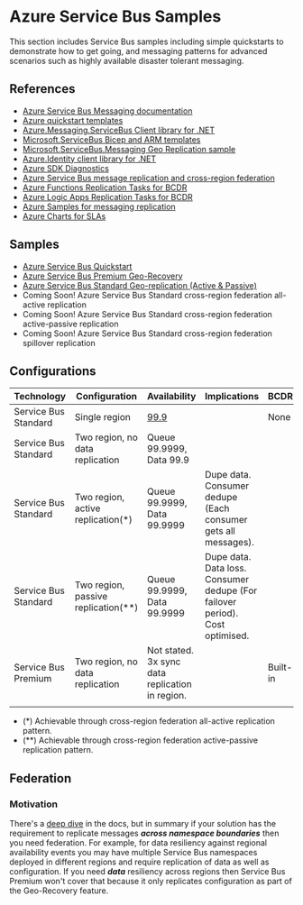 # Azure Service Bus Samples

This section includes Service Bus samples including simple quickstarts to demonstrate how to get going, and messaging patterns for advanced scenarios such as highly available disaster tolerant messaging.

## References

* [Azure Service Bus Messaging documentation](https://docs.microsoft.com/en-us/azure/service-bus-messaging/)
* [Azure quickstart templates](https://github.com/Azure/azure-quickstart-templates/tree/master/quickstarts/microsoft.servicebus)
* [Azure.Messaging.ServiceBus Client library for .NET](https://github.com/Azure/azure-sdk-for-net/tree/main/sdk/servicebus/Azure.Messaging.ServiceBus)
* [Microsoft.ServiceBus Bicep and ARM templates](https://docs.microsoft.com/en-us/azure/templates/microsoft.servicebus/namespaces?tabs=bicep)
* [Microsoft.ServiceBus.Messaging Geo Replication sample](https://github.com/Azure/azure-service-bus/tree/master/samples/DotNet/Microsoft.ServiceBus.Messaging/GeoReplication)
* [Azure.Identity client library for .NET](https://github.com/Azure/azure-sdk-for-net/blob/main/sdk/identity/Azure.Identity/README.md)
* [Azure SDK Diagnostics](https://github.com/Azure/azure-sdk-for-net/blob/main/sdk/core/Azure.Core/samples/Diagnostics.md#logging)
* [Azure Service Bus message replication and cross-region federation](https://docs.microsoft.com/en-us/azure/service-bus-messaging/service-bus-federation-overview)
* [Azure Functions Replication Tasks for BCDR](https://docs.microsoft.com/en-us/azure/service-bus-messaging/service-bus-federation-replicator-functions)
* [Azure Logic Apps Replication Tasks for BCDR](https://docs.microsoft.com/en-us/azure/logic-apps/create-replication-tasks-azure-resources?tabs=portal)
* [Azure Samples for messaging replication](https://github.com/Azure-Samples/azure-messaging-replication-dotnet/)
* [Azure Charts for SLAs](https://azurecharts.com/sla?m=adv)

## Samples

* [Azure Service Bus Quickstart](quickstart/README.md)
* [Azure Service Bus Premium Geo-Recovery](service-bus-premium-geo-recovery/README.md)
* [Azure Service Bus Standard Geo-replication (Active & Passive)](service-bus-standard-geo-replication/README.md)
* Coming Soon! Azure Service Bus Standard cross-region federation all-active replication
* Coming Soon! Azure Service Bus Standard cross-region federation active-passive replication
* Coming Soon! Azure Service Bus Standard cross-region federation spillover replication

## Configurations

| Technology           | Configuration                       | Availability                                                                  | Implications                                                                 | BCDR     |
|----------------------|-------------------------------------|-------------------------------------------------------------------------------|------------------------------------------------------------------------------|----------|
| Service Bus Standard | Single region                       | [99.9](https://azure.microsoft.com/en-gb/support/legal/sla/service-bus/v1_1/) |                                                                              | None     |
| Service Bus Standard | Two region, no data replication     | Queue 99.9999, Data 99.9                                                      |                                                                              |          |
| Service Bus Standard | Two region, active replication(*)   | Queue 99.9999, Data 99.9999                                                   | Dupe data. Consumer dedupe (Each consumer gets all messages).                |          |
| Service Bus Standard | Two region, passive replication(**) | Queue 99.9999, Data 99.9999                                                   | Dupe data. Data loss. Consumer dedupe (For failover period). Cost optimised. |          |
| Service Bus Premium  | Two region, no data replication     | Not stated. 3x sync data replication in region.                               |                                                                              | Built-in |
|                      |                                     |                                                                               |                                                                              |          |

* (*) Achievable through cross-region federation all-active replication pattern.
* (**) Achievable through cross-region federation active-passive replication pattern.

## Federation

### Motivation

There's a [deep dive](https://docs.microsoft.com/en-us/azure/service-bus-messaging/service-bus-federation-overview) in the docs, but in summary if your solution has the requirement to replicate messages ***across namespace boundaries*** then you need federation. For example, for data resiliency against regional availability events you may have multiple Service Bus namespaces deployed in different regions and require replication of data as well as configuration. If you need ***data*** resiliency across regions then Service Bus Premium won't cover that because it only replicates configuration as part of the Geo-Recovery feature.
